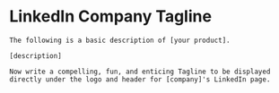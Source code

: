 # LinkedIn Company Tagline
`The following is a basic description of [your product].`

`[description]`

`Now write a compelling, fun, and enticing Tagline to be displayed directly under the logo and header for [company]'s LinkedIn page.`
